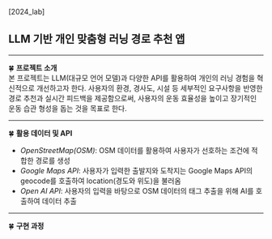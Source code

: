 [2024_lab] <br>
<h2>LLM 기반 개인 맞춤형 러닝 경로 추천 앱</h2>
<hr>

:four_leaf_clover: <strong>프로젝트 소개</strong> <br>
본 프로젝트는 LLM(대규모 언어 모델)과 다양한 API를 활용하여 개인의 러닝 경험을 
혁신적으로 개선하고자 한다. 사용자의 환경, 경사도, 시설 등 세부적인 요구사항을 반영한 
경로 추천과 실시간 피드백을 제공함으로써, 사용자의 운동 효율성을 높이고 장기적인 운동 
습관 형성을 돕는 것을 목표로 한다.
<hr>

:four_leaf_clover: <strong>활용 데이터 및 API</strong> <br>
- <em>OpenStreetMap(OSM)</em>:  OSM 데이터를 활용하여 사용자가 선호하는 조건에 적합한 경로를 생성<br>
- <em>Google Maps API</em>: 사용자가 입력한 출발지와 도착지는 Google Maps API의 geocode를 호출하여 location(경도와 위도)을 불러옴<br>
- <em>Open AI API</em>: 사용자의 입력을 바탕으로 OSM 데이터의 태그 추출을 위해 AI를 호출하여 데이터 추출<br>
<hr>

:four_leaf_clover: <strong>구현 과정</strong> <br>


